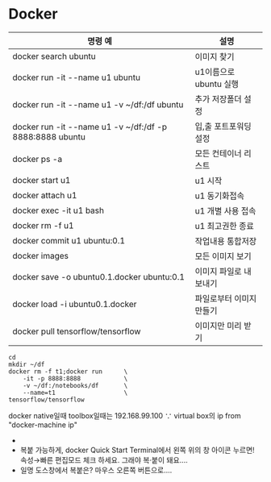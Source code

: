# Docker

|명령 예                                                  | 설명                    |
|---------------------------------------------------------|-------------------------|
|docker search ubuntu                                     |이미지 찾기              |
|docker run -it  --name u1 ubuntu                         |u1이름으로 ubuntu 실행   |
|docker run -it --name u1 -v ~/df:/df  ubuntu             |추가 저장폴더 설정       |
|docker run -it --name u1 -v ~/df:/df -p 8888:8888 ubuntu |입,출 포트포워딩 설정    |
|docker ps -a                                             |모든 컨테이너 리스트     |
|docker start u1                                          |u1 시작                  |
|docker attach u1                                         |u1 동기화접속            |
|docker exec -it u1 bash                                  |u1 개별 사용 접속        |
|docker rm -f u1                                          |u1 최고권한 종료         |
|docker commit  u1 ubuntu:0.1                             |작업내용 통합저장        |
|docker images                                            |모든 이미지 보기         |
|docker save -o  ubuntu0.1.docker  ubuntu:0.1             |이미지 파일로 내보내기   |
|docker load -i ubuntu0.1.docker                          |파일로부터 이미지 만들기 |
|docker pull tensorflow/tensorflow                        |이미지만 미리 받기       |

```
cd
mkdir ~/df
docker rm -f t1;docker run      \
    -it -p 8888:8888            \
    -v ~/df:/notebooks/df       \
    --name=t1                   \
tensorflow/tensorflow
```
docker native일때
toolbox일때는 192.168.99.100
∵ virtual box의 ip
  from "docker-machine ip"


*
* 복붙 가능하게,
docker Quick Start Terminal에서
왼쪽 위의 창 아이콘 누르면!
  속성→빠른 편집모드 체크 하세요.
     그래야 복·붙이 돼요....
* 일명 도스창에서 복붙은? 마우스 오른쪽 버튼으로....